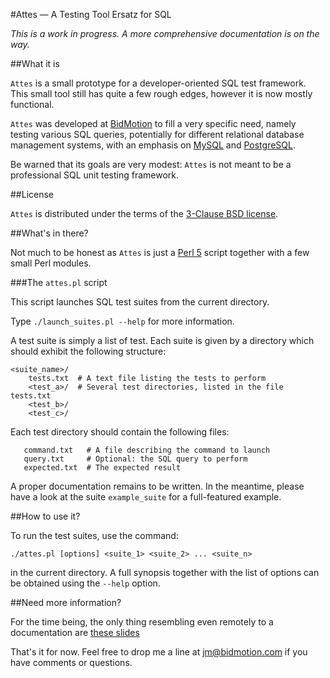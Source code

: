 #Attes — A Testing Tool Ersatz for SQL

*This is a work in progress. A more comprehensive documentation is on the
way.*

##What it is

``Attes`` is a small prototype for a developer-oriented SQL test framework.
This small tool still has quite a few rough edges, however it is now mostly
functional.

``Attes`` was developed at [BidMotion](http://www.bidmotion.com) to fill
a very specific need, namely testing various SQL queries, potentially for
different relational database management systems, with an emphasis on
[MySQL](https://www.mysql.com) and [PostgreSQL](https://www.postgresql.org).

Be warned that its goals are very modest: ``Attes`` is not meant to be
a professional SQL unit testing framework.

##License

``Attes`` is distributed under the terms of the
[3-Clause BSD license](https://opensource.org/licenses/BSD-3-Clause).

##What's in there?

Not much to be honest as ``Attes`` is just a [Perl 5](https://www.perl.org)
script together with a few small Perl modules.

###The ``attes.pl`` script

This script launches SQL test suites from the current directory.

Type ``./launch_suites.pl --help`` for more information.

A test suite is simply a list of test. Each suite is given by a directory
which should exhibit the following structure:

    <suite_name>/
        tests.txt  # A text file listing the tests to perform
        <test_a>/  # Several test directories, listed in the file tests.txt
        <test_b>/
        <test_c>/

Each test directory should contain the following files:

       command.txt   # A file describing the command to launch
       query.txt     # Optional: the SQL query to perform
       expected.txt  # The expected result

A proper documentation remains to be written. In the meantime, please
have a look at the suite ``example_suite`` for a full-featured example.

##How to use it?

To run the test suites, use the command:

    ./attes.pl [options] <suite_1> <suite_2> ... <suite_n>

in the current directory. A full synopsis together with the list of options
can be obtained using the ``--help`` option.

##Need more information?

For the time being, the only thing resembling even remotely to a documentation
are [these slides](docs/attes.pdf)

That's it for now. Feel free to drop me a line at <jm@bidmotion.com> if you
have comments or questions.
